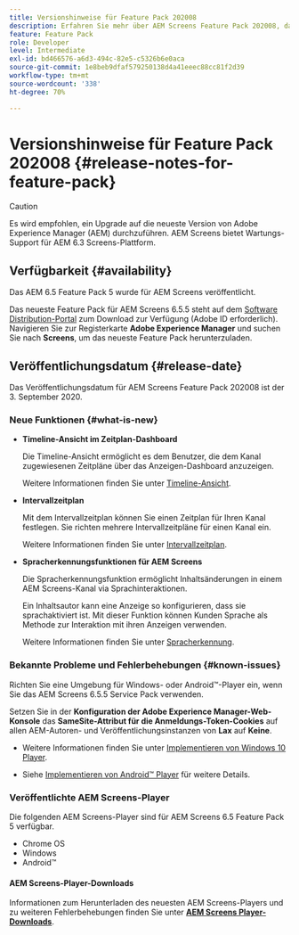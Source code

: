 ```yaml
---
title: Versionshinweise für Feature Pack 202008
description: Erfahren Sie mehr über AEM Screens Feature Pack 202008, das am 3. September 2020 veröffentlicht wurde.
feature: Feature Pack
role: Developer
level: Intermediate
exl-id: bd466576-a6d3-494c-82e5-c5326b6e0aca
source-git-commit: 1e8beb9dfaf579250138d4a41eeec88cc81f2d39
workflow-type: tm+mt
source-wordcount: '338'
ht-degree: 70%

---
```


# Versionshinweise für Feature Pack 202008 {#release-notes-for-feature-pack}

>[!CAUTION]
>
>Es wird empfohlen, ein Upgrade auf die neueste Version von Adobe Experience Manager (AEM) durchzuführen. AEM Screens bietet Wartungs-Support für AEM 6.3 Screens-Plattform.

## Verfügbarkeit {#availability}

Das AEM 6.5 Feature Pack 5 wurde für AEM Screens veröffentlicht.

Das neueste Feature Pack für AEM Screens 6.5.5 steht auf dem [Software Distribution-Portal](https://experience.adobe.com/#/downloads/content/software-distribution/en/aem.html) zum Download zur Verfügung (Adobe ID erforderlich). Navigieren Sie zur Registerkarte **Adobe Experience Manager** und suchen Sie nach **Screens**, um das neueste Feature Pack herunterzuladen.

## Veröffentlichungsdatum {#release-date}

Das Veröffentlichungsdatum für AEM Screens Feature Pack 202008 ist der 3. September 2020.

### Neue Funktionen {#what-is-new}

* **Timeline-Ansicht im Zeitplan-Dashboard**

  Die Timeline-Ansicht ermöglicht es dem Benutzer, die dem Kanal zugewiesenen Zeitpläne über das Anzeigen-Dashboard anzuzeigen.

  Weitere Informationen finden Sie unter [Timeline-Ansicht](/help/user-guide/channel-assignment-latest-fp.md#timeline-view).

* **Intervallzeitplan**

  Mit dem Intervallzeitplan können Sie einen Zeitplan für Ihren Kanal festlegen. Sie richten mehrere Intervallzeitpläne für einen Kanal ein.

  Weitere Informationen finden Sie unter [Intervallzeitplan](/help/user-guide/channel-assignment-latest-fp.md#recurrence-schedule).

* **Spracherkennungsfunktionen für AEM Screens**

  Die Spracherkennungsfunktion ermöglicht Inhaltsänderungen in einem AEM Screens-Kanal via Sprachinteraktionen.

  Ein Inhaltsautor kann eine Anzeige so konfigurieren, dass sie sprachaktiviert ist. Mit dieser Funktion können Kunden Sprache als Methode zur Interaktion mit ihren Anzeigen verwenden.

  Weitere Informationen finden Sie unter [Spracherkennung](voice-recognition.md).

### Bekannte Probleme und Fehlerbehebungen {#known-issues}

Richten Sie eine Umgebung für Windows- oder Android™-Player ein, wenn Sie das AEM Screens 6.5.5 Service Pack verwenden.

Setzen Sie in der **Konfiguration der Adobe Experience Manager-Web-Konsole** das **SameSite-Attribut für die Anmeldungs-Token-Cookies** auf allen AEM-Autoren- und Veröffentlichungsinstanzen von **Lax** auf **Keine**.

* Weitere Informationen finden Sie unter [Implementieren von Windows 10 Player](implementing-windows-player.md#fp-environment-setup).

* Siehe [Implementieren von Android™ Player](implementing-android-player.md#fp-environment-setup) für weitere Details.

### Veröffentlichte AEM Screens-Player

Die folgenden AEM Screens-Player sind für AEM Screens 6.5 Feature Pack 5 verfügbar.

* Chrome OS
* Windows
* Android™

#### AEM Screens-Player-Downloads 

Informationen zum Herunterladen des neuesten AEM Screens-Players und zu weiteren Fehlerbehebungen finden Sie unter **[AEM Screens Player-Downloads](https://download.macromedia.com/screens/index.html)**.

